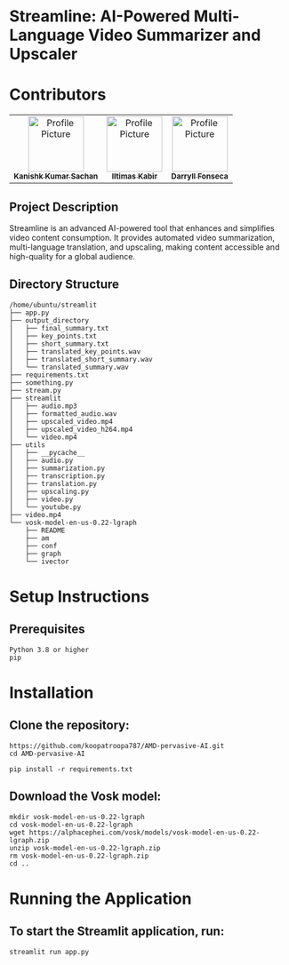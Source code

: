 # Streamline: AI-Powered Multi-Language Video Summarizer and Upscaler

# Contributors

<table>
  <tr>
    <td align="center">
      <a href="https://github.com/koopatroopa787">
        <img src="https://github.com/koopatroopa787.png" width="100px;" alt="Profile Picture"/><br />
        <sub><b>Kanishk Kumar Sachan</b></sub>
      </a>
    </td>
    <td align="center">
      <a href="https://github.com/Divine-pro">
        <img src="https://github.com/Divine-pro.png" width="100px;" alt="Profile Picture"/><br />
        <sub><b>Iltimas Kabir</b></sub>
      </a>
    </td>
    <td align="center">
      <a href="https://github.com/darryll-git">
        <img src="https://github.com/darryll-git.png" width="100px;" alt="Profile Picture"/><br />
        <sub><b>Darryll Fonseca</b></sub>
      </a>
    </td>
  </tr>
</table>


## Project Description
Streamline is an advanced AI-powered tool that enhances and simplifies video content consumption. It provides automated video summarization, multi-language translation, and upscaling, making content accessible and high-quality for a global audience.

## Directory Structure
```plaintext
/home/ubuntu/streamlit
├── app.py
├── output_directory
│   ├── final_summary.txt
│   ├── key_points.txt
│   ├── short_summary.txt
│   ├── translated_key_points.wav
│   ├── translated_short_summary.wav
│   └── translated_summary.wav
├── requirements.txt
├── something.py
├── stream.py
├── streamlit
│   ├── audio.mp3
│   ├── formatted_audio.wav
│   ├── upscaled_video.mp4
│   ├── upscaled_video_h264.mp4
│   └── video.mp4
├── utils
│   ├── __pycache__
│   ├── audio.py
│   ├── summarization.py
│   ├── transcription.py
│   ├── translation.py
│   ├── upscaling.py
│   ├── video.py
│   └── youtube.py
├── video.mp4
└── vosk-model-en-us-0.22-lgraph
    ├── README
    ├── am
    ├── conf
    ├── graph
    └── ivector
```
# Setup Instructions
## Prerequisites
```plaintext
Python 3.8 or higher
pip
```
# Installation
## Clone the repository:
```plaintext
https://github.com/koopatroopa787/AMD-pervasive-AI.git
cd AMD-pervasive-AI
```

```plaintext
pip install -r requirements.txt
```
## Download the Vosk model:

```plaintext
mkdir vosk-model-en-us-0.22-lgraph
cd vosk-model-en-us-0.22-lgraph
wget https://alphacephei.com/vosk/models/vosk-model-en-us-0.22-lgraph.zip
unzip vosk-model-en-us-0.22-lgraph.zip
rm vosk-model-en-us-0.22-lgraph.zip
cd ..
```
# Running the Application
## To start the Streamlit application, run:
```plaintext
streamlit run app.py
```
